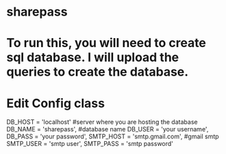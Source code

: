 # sharepass
# To run this, you will need to create sql database. I will upload the queries to create the database.
# Edit Config class 
DB_HOST = 'localhost' #server where you are hosting the database
DB_NAME = 'sharepass',  #database name
DB_USER = 'your username',
DB_PASS = 'your password',
SMTP_HOST = 'smtp.gmail.com', #gmail smtp 
SMTP_USER = 'smtp user',
SMTP_PASS = 'smtp password'
